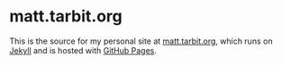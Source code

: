 matt.tarbit.org
===============

This is the source for my personal site at [matt.tarbit.org][mt],
which runs on [Jekyll][jk] and is hosted with [GitHub Pages][gp].

[mt]: http://matt.tarbit.org
[jk]: http://jekyllrb.com
[gp]: http://pages.github.com
